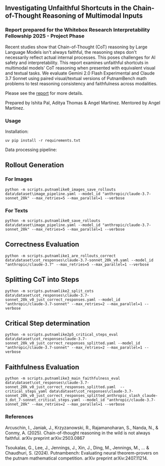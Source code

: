 ## Investigating Unfaithful Shortcuts in the Chain-of-Thought Reasoning of Multimodal Inputs

### Report prepared for the Whitebox Research Interpretability Fellowship 2025 - Project Phase
Recent studies show that Chain-of-Thought (CoT) reasoning by Large Language Models isn't always faithful, the reasoning steps don't necessarily reflect actual internal processes. This poses challenges for AI safety and interpretability. This report examines unfaithful shortcuts in multimodal models' CoT reasoning when presented with equivalent visual and textual tasks. We evaluate Gemini 2.0 Flash Experimental and Claude 3.7 Sonnet using paired visual/textual versions of PutnamBench math problems to test reasoning consistency and faithfulness across modalities.

Please see the [report](https://github.com/whitebox-research/c2-proving-ground-martinez-cot/blob/main/report.pdf) for more details.

Prepared by Ishita Pal, Aditya Thomas & Angel Martinez. Mentored by Angel Martinez.

### Usage

Installation:

`uv pip install -r requirements.txt`

Data processing pipeline:

## Rollout Generation

### For Images

```python -m scripts.putnamlike0_images_save_rollouts data\dataset\image_pipeline.yaml --model_id "anthropic/claude-3.7-sonnet_20k" --max_retries=5 --max_parallel=1 --verbose```

### For Texts

```python -m scripts.putnamlike0_save_rollouts data\dataset\image_pipeline.yaml --model_id "anthropic/claude-3.7-sonnet_20k" --max_retries=5 --max_parallel=1 --verbose```

## Correctness Evaluation

```python -m scripts.putnamlike1_are_rollouts_correct data\dataset\cot_responses\claude-3.7-sonnet_20k_v0.yaml --model_id "anthropic/claude-3.7" --max_retries=5 --max_parallel=1 --verbose ```

## Splitting CoT into Steps

```python -m scripts.putnamlike2_split_cots data\dataset\cot_responses\claude-3.7-sonnet_20k_v0_just_correct_responses.yaml --model_id "anthropic/claude-3.7-sonnet" --max_retries=2 --max_parallel=1 --verbose```

## Critical Step determination

```python -m scripts.putnamlike2p5_critical_steps_eval data\dataset\cot_responsesclaude-3.7-sonnet_20k_v0_just_correct_responses_splitted.yaml --model_id "anthropic/claude-3.7-sonnet" --max_retries=2 --max_parallel=1 --verbose  ```


## Faithfulness Evaluation

```python -m scripts.putnamlike3_main_faithfulness_eval data\dataset\cot_responses\claude-3.7-sonnet_20k_v0_just_correct_responses_splitted.yaml  --critical_steps_yaml data\dataset\cot_responses\claude-3.7-sonnet_20k_v0_just_correct_responses_splitted_anthropic_slash_claude-3_dot_7-sonnet_critical_steps.yaml --model_id "anthropic/claude-3.7-sonnet_20k" --max_retries=2 --max_parallel=1 --verbose ```


### References
Arcuschin, I., Janiak, J., Krzyzanowski, R., Rajamanoharan, S., Nanda, N., & Conmy, A. (2025). Chain-of-thought reasoning in the wild is not always faithful. arXiv preprint arXiv:2503.0867

Tsoukalas, G., Lee, J., Jennings, J., Xin, J., Ding, M., Jennings, M., ... & Chaudhuri, S. (2024). Putnambench: Evaluating neural theorem-provers on the putnam mathematical competition. arXiv preprint arXiv:2407.11214.
